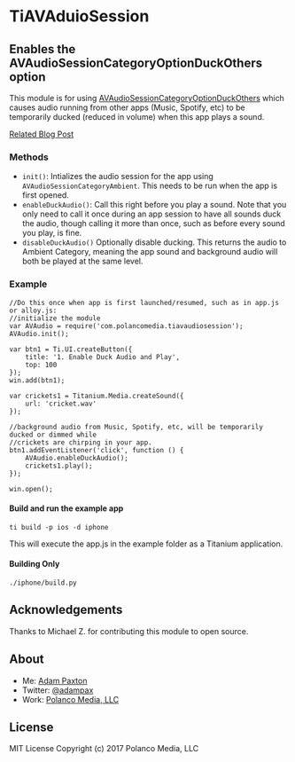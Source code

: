 # TiAVAduioSession
## Enables the AVAudioSessionCategoryOptionDuckOthers option


This module is for using [AVAudioSessionCategoryOptionDuckOthers](https://developer.apple.com/documentation/avfoundation/avaudiosessioncategoryoptions/avaudiosessioncategoryoptionduckothers) which causes audio running from other apps (Music, Spotify, etc) to be temporarily ducked (reduced in volume) when this app plays a sound.

[Related Blog Post](http://adampaxton.com/turn-down-background-audio-in-your-appcelerator-ios-app/)

### Methods
* `init()`: Intializes the audio session for the app using `AVAudioSessionCategoryAmbient`.  This needs to be run when the app is first opened.
* `enableDuckAudio()`: Call this right before you play a sound. Note that you only need to call it once during an app session to have all sounds duck the audio, though calling it more than once, such as before every sound you play, is fine.
* `disableDuckAudio()` Optionally disable ducking. This returns the audio to Ambient Category, meaning the app sound and background audio will both be played at the same level.
### Example
```
//Do this once when app is first launched/resumed, such as in app.js or alloy.js:
//initialize the module
var AVAudio = require('com.polancomedia.tiavaudiosession');
AVAudio.init();

var btn1 = Ti.UI.createButton({
	title: '1. Enable Duck Audio and Play',
	top: 100
});
win.add(btn1);

var crickets1 = Titanium.Media.createSound({
	url: 'cricket.wav'
});

//background audio from Music, Spotify, etc, will be temporarily ducked or dimmed while
//crickets are chirping in your app.
btn1.addEventListener('click', function () {
	AVAudio.enableDuckAudio();
	crickets1.play();
});

win.open();

```



#### Build and run the example app

	ti build -p ios -d iphone

This will execute the app.js in the example folder as a Titanium application.

#### Building Only

	./iphone/build.py


## Acknowledgements
Thanks to Michael Z. for contributing this module to open source.
## About
* Me: [Adam Paxton](http://adampaxton.com)
* Twitter: [@adampax](http://twitter.com/adampax)
* Work: [Polanco Media, LLC](http://polancomedia.com)

## License
MIT License
Copyright (c) 2017 Polanco Media, LLC
